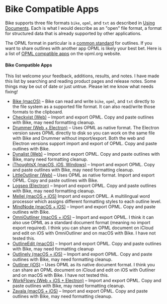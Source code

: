 # Bike Compatible Apps

Bike supports three file formats `bike`, `opml`, and `txt` as described in [Using Documents](using-bike/using-documents.md). Each is what I would describe as an "open" file format, a format for structured data that is already supported by other applications.

The OPML format in particular is a [common standard](http://opml.org) for outlines. If you want to share outlines with another app OPML is likely your best bet. Here is a list of [OPML compatible apps](http://opml.org/compatibleApps.opml) on the opml.org website.

#### Bike Compatible Apps

This list welcome your feedback, additions, results, and notes. I have made this list by  searching and reading product pages and release notes. Some things may be out of date or just untrue. Please let me know what needs fixing!

* [Bike (macOS)](https://www.hogbaysoftware.com/bike/) – Bike can read and write `bike`, `opml`, and `txt` directly to the file system as a supported file format. It can also read/write those formats to the clipboard.
* [Checkvist (Web)](https://checkvist.com) – Import and export OPML. Copy and paste outlines with Bike, may need formatting cleanup.
* [Drummer (Web + Electron)](http://drummer.scripting.com) – Uses OPML as native format. The Electron version saves OPML directly to disk so you can work on the same file with Bike and Drummer without import/export. Both the web and Electron versions support import and export of OPML. Copy and paste outlines with Bike.
* [Dynalist (Web)](https://dynalist.io) – Import and export OPML. Copy and paste outlines with Bike, many need formatting cleanup.
* [iThoughtsX (macOS, iOS, Windows)](https://www.toketaware.com) – Import and export OPML. Copy and paste outlines with Bike, may need formatting cleanup.
* [LittleOutliner (Web)](http://littleoutliner.com) – Uses OPML as native format. Import and export OPML. Copy and paste outlines with Bike.
* [Logseq (Electron)](https://logseq.com) – Import and export OPML. Copy and paste outlines with Bike, may need formatting cleanup.
* [Mellel (macOS + iOS)](https://www.mellel.com/) Import and export OPML. A multilingual word processor which assigns different formatting styles to each outline level.
* [MindNode (macOS + iOS)](https://www.mindnode.com) – Import and export OPML. Copy and paste outlines with Bike.
* [OmniOutliner (macOS + iOS)](https://www.omnigroup.com/omnioutliner) – Import and export OPML. I think it can also use OPML as a standard document format (meaning no import export required). I think you can share an OPML document on iCloud and edit on iOS with OmniOutliner and on macOS with Bike. I have not tested this.
* [OutlineEdit (macOS)](https://outlineedit.com/index.html) – Import and export OPML. Copy and paste outlines with Bike, may need formatting cleanup
* [Outlinely (macOS + iOS)](https://glamdevelopment.com/outlinely) – Import and export OPML. Copy and paste outlines with Bike, may need formatting cleanup.
* [Outliner (iOS)](https://carbonfin.com) – Uses OPML as its native document format. I think you can share an OPML document on iCloud and edit on iOS with Outliner and on macOS with Bike. I have not tested this.
* [WorkFlowy (Web + iOS + Electron)](https://workflowy.com/) – Import and export OPML. Copy and paste outlines with Bike, may need formatting cleanup.
* [Zavala (macOS + iOS)](https://zavala.vincode.io) – Import and export OPML. Copy and paste outlines with Bike, may need formatting cleanup.
